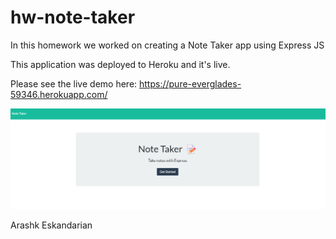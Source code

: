 # hw-note-taker

In this homework we worked on creating a Note Taker app using Express JS

This application was deployed to Heroku and it's live.

Please see the live demo here: <https://pure-everglades-59346.herokuapp.com/>

![Screenshot](./public/assets/image/Screenshot%202022-05-22%20193241.png)

Arashk Eskandarian
